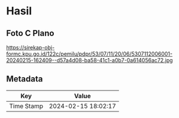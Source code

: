 # Hasil

## Foto C Plano

https://sirekap-obj-formc.kpu.go.id/122c/pemilu/pdpr/53/07/11/20/06/5307112006001-20240215-162409--d57a4d08-ba58-41c1-a0b7-0a614056ac72.jpg


## Metadata

| Key        | Value               |
| ---------- | ------------------- |
| Time Stamp | 2024-02-15 18:02:17 |



